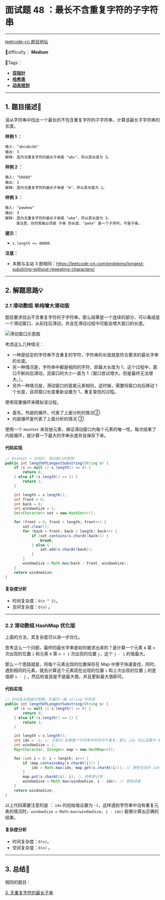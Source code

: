 # 面试题 48 ：最长不含重复字符的子字符串

---

[leetcode-cn 题目地址](https://leetcode-cn.com/problems/zui-chang-bu-han-zhong-fu-zi-fu-de-zi-zi-fu-chuan-lcof/)

📗difficulty：	**Medium**	

🎯Tags：

+ **[双指针](https://leetcode-cn.com/tag/two-pointers/)** 
+ **[哈希表](https://leetcode-cn.com/tag/hash-table/)** 
+ **[动态规划](https://leetcode-cn.com/tag/dynamic-programming/)**
---

## 1. 题目描述📃

请从字符串中找出一个最长的不包含重复字符的子字符串，计算该最长子字符串的长度。



**样例 1 ：**

```
输入: "abcabcbb"
输出: 3 
解释: 因为无重复字符的最长子串是 "abc"，所以其长度为 3。
```



**样例 2 ：**

```
输入: "bbbbb"
输出: 1
解释: 因为无重复字符的最长子串是 "b"，所以其长度为 1。
```



**样例 3 ：**

```
输入: "pwwkew"
输出: 3
解释: 因为无重复字符的最长子串是 "wke"，所以其长度为 3。
     请注意，你的答案必须是 子串 的长度，"pwke" 是一个子序列，不是子串。
```



**提示：**

+ `s.length <= 40000`



**注意：**

+ 本题与主站 3 题相同：https://leetcode-cn.com/problems/longest-substring-without-repeating-characters/


---

## 2. 解题思路💡

### 2.1 滑动数组 单纯增大滑动版

题目要求找出不含重复字符的子字符串，那么结果是一个连续的部分，可以看成是一个滑动窗口，从前往后滑动，并且在滑动过程中可能会增大窗口的长度。

![滑动窗口示意图](https://assets.ryantech.ltd/20200730141738.png)

考虑这么几种情况：

+ 一种是给定的字符串不含重复的字符，字符串的长度就是符合要求的最长字串的长度。
+ 另一种情况是，字符串中都是相同的字符，即最大长度为 1，这个过程中，窗口不断向后滑动，且窗口的大小一直为 1（窗口尝试增大，但是最终无法增大。）。
+ 另外一种情况是，滑动窗口的首尾元素相同，这时候，需要将窗口向后移动 1 个长度，且将窗口长度重新设置为 1，重复查找的过程。



使用双重循环来模拟该过程。

+ 首先，外层的循环，代表了上面分析的情况②
+ 内层循环是代表了上面分析的情况 ③

使用一个 `HashSet` 来存放元素，保证滑动窗口内每个元素的唯一性。每次结束了内层循环，就计算一下最大的字串长度并且保存下来。



#### 代码实现

```java
// HashSet + 双指针，滑动窗口的思想
public int lengthOfLongestSubstring(String s) {
    if (s == null || s.length() == 0) {
        return 0;
    } else if (s.length() == 1) {
        return 1;
    }

    int length = s.length();
    int front = 0;
    int back = 0;
    int windowSize = 1;
    Set<Character> set = new HashSet<>();

    for (front = 0; front < length; front++) {
        set.clear();
        for (back = front; back < length; back++) {
            if (set.contains(s.charAt(back))) {
                break;
            } else {
                set.add(s.charAt(back));
            }
        }
        windowSize = Math.max(back - front, windowSize);
    }
    return windowSize;
}
```



#### 复杂度分析

+ 时间复杂度：`O(n ^ 2)`。
+ 空间复杂度：`O(n)` 。

---

### 2.2 滑动数组 HashMap 优化版

上面的方法，其复杂度可以进一步优化。

思考这么一个问题，最终的最长字串是如何被求出来的？是计算一个元素 `A` 第 `n` 次出现的位置 `i` 和元素 `A` 第 `n + 1` 次出现的位置 `j`，这个 `j - i` 的值最大。

那么一个思路就是，将每个元素出现的位置保存在 Map 中便于快速查找，同时，遇到相同的元素，就去计算这个元素现在出现的位置 `i` 和上次出现的位置 `j` 的差值即 `i - j` ，然后检查其是不是最大值，并且更新最大值即可。

#### 代码实现

```java
// 时间复杂度最优策略，仅遍历一遍 string 字符串
public int lengthOfLongestSubstring(String s) {
    if (s == null || s.length() == 0) {
        return 0;
    } else if (s.length() == 1) {
        return 1;
    }

    int length = s.length();
    int idx = -1; // 注意点:如果整个字符串中的字符不重复，那么 idx 可以设置为 0 或者 -1
    int windowSize = 1;
    Map<Character, Integer> map = new HashMap<>();

    for (int i = 0; i < length; i++) {
        if (map.containsKey(s.charAt(i))) {
            idx = Math.max(idx, map.get(s.charAt(i))); // 更新左指针 idx
        }
        map.put(s.charAt(i), i); // 哈希表记录
        windowSize = Math.max(windowSize, i - idx); // 更新结果
    }
    return windowSize;
}
```

以上代码需要注意的是 ： `idx` 的初始值设置为 `-1`，这样遇到字符串中没有重复元素的情况时，`windowSize = Math.max(windowSize, i - idx)` 能够计算出正确的结果。



#### 复杂度分析

+ 时间复杂度：`O(n)`。
+ 空间复杂度：`O(n)` 。



---

## 3. 总结🎯

相同的题目：

[3. 无重复字符的最长子串](https://leetcode-cn.com/problems/longest-substring-without-repeating-characters/)